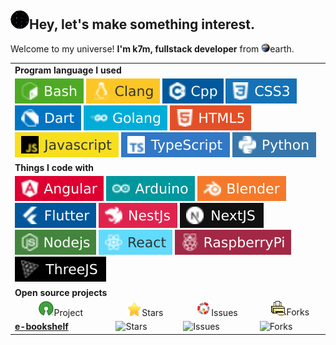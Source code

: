 <h2 style=''><img alt='space swim' src="./icons/space_float.gif" width='30' />Hey, let's make something interest.</h2>
<p>Welcome to my universe! <b>I'm k7m, fullstack developer</b> from <img alt='earth' src='./icons/earth.gif' width='14'/>earth.</p>
<table>
    <tbody>
    <tr>
        <td colspan='4'><b>Program language I used</b></td></tr>
    <tr><td colspan='4'>
        <img alt='B' src='./icons/bash.svg' />
        <img alt='C' src='./icons/clang.svg' />
        <img alt='CPP' src='./icons/cpp.svg' />
        <img alt='CSS' src='./icons/css.svg' />
        <img alt='Dart' src='./icons/dart.svg' />
        <img alt='Go' src='./icons/golang.svg' />
        <img alt='HTML' src='./icons/html.svg' />
        <img alt='Javascript' src='./icons/javascript.svg' />
        <img alt='TypeScript' src='./icons/typescript.svg' />
        <img alt='Python' src='./icons/python.svg' />
    </td>
    </tr>
    <tr>
        <td colspan='4'><b>Things I code with</b></td>
    </tr>
    <tr><td colspan='4'>
        <img alt='Angular' src='./icons/angular.svg' />
        <img alt='Arduino' src='./icons/arduino.svg' />
        <img alt='Blender' src='./icons/blender.svg' />
        <img alt='Flutter' src='./icons/flutter.svg' />
        <img alt='NestJs' src='./icons/nestjs.svg' />
        <img alt='NextJS' src='./icons/nextjs.svg' />
        <img alt='NodeJS' src='./icons/nodejs.svg' />
        <img alt='React' src='./icons/react.svg' />
        <img alt='Raspberrypi' src='./icons/raspberrypi.svg' />
        <img alt='ThreeJs' src='./icons/threejs.svg' />
    </td>
    </tr>
    <tr>
        <td colspan='5'><b>Open source projects</b></td>
    </tr>
    <tr>
        <td align='center'><img alt='project' src='./icons/project.png' width='24' />Project</td>
        <td align='center'><img alt='project' src='./icons/star.gif' width='24' />Stars</td>
        <td align='center'><img alt='project' src='./icons/issue.gif' width='24' />Issues</td>
        <td align='center'><img alt='project' src='./icons/fork.gif' width='24' />Forks</td>
    </tr>
    <tr>
        <td><a href="https://github.com/key7men/e-bookshelf"><b>e-bookshelf</b></a></td>
        <td><img alt="Stars" src="https://img.shields.io/github/stars/key7men/e-bookshelf?style=flat-square&labelColor=343b41"/></td>
        <td><img alt="Issues" src="https://img.shields.io/github/issues/key7men/e-bookshelf?style=flat-square&labelColor=343b41"/></td>
        <td><img alt="Forks" src="https://img.shields.io/github/forks/key7men/e-bookshelf?style=flat-square&labelColor=343b41"/></td>
    </tr>
    </tbody>
</table>
